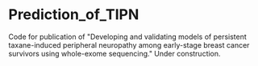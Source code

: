 # Prediction_of_TIPN
Code for publication of "Developing and validating models of persistent taxane-induced peripheral neuropathy among early-stage breast cancer survivors using whole-exome sequencing."
Under construction.
